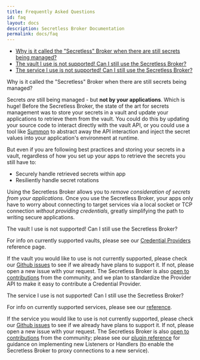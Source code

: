 ```yaml
---
title: Frequently Asked Questions
id: faq
layout: docs
description: Secretless Broker Documentation
permalink: docs/faq
---
```


<div class="container-fluid" id="faq-list">
  <ul>
    <li><a href="#faq-why-secretless">Why is it called the "Secretless" Broker when there are still secrets being managed?</a></li>
    <li><a href="#faq-vault-not-supported">The vault I use is not supported! Can I still use the Secretless Broker?</a></li>
    <li><a href="#faq-service-not-supported">The service I use is not supported! Can I still use the Secretless Broker?</a></li>
  </ul>
</div>

<div class="faq" id="faq-why-secretless">
  Why is it called the "Secretless" Broker when there are still secrets being managed?
</div>

<p>Secrets <em>are</em> still being managed - but <strong>not by your applications</strong>.
  Which is huge! Before the Secretless Broker, the state of the art for secrets management was to store
  your secrets in a vault and update your applications to retrieve them from the vault.
  You could do this by updating your source code to interact directly with the vault
  API, or you could use a tool like <a href="https://cyberark.github.io/summon">Summon</a>
  to abstract away the API interaction and inject the secret values into your application's
  environment at runtime.</p>

<p>But even if you are following best practices and storing your secrets in a vault,
  regardless of how you set up your apps to retrieve the secrets you still have to:</p>
  <ul>
    <li>Securely handle retrieved secrets within app</li>
    <li>Resiliently handle secret rotations</li>
  </ul>

<p>Using the Secretless Broker allows you to <em>remove consideration of secrets from
  your applications</em>. Once you use the Secretless Broker, your apps only have to worry about
  connecting to target services via a local socket or TCP connection <em>without providing
  credentials</em>, greatly simplifying the path to writing secure applications.</p>

<div class="faq" id="faq-vault-not-supported">
  The vault I use is not supported! Can I still use the Secretless Broker?
</div>

<p>For info on currently supported vaults, please see our
  <a href="/docs/reference/providers.html">Credential Providers</a> reference page.</p>

<p>If the vault you would like to use is not currently supported, please check our
  <a href="https://github.com/cyberark/secretless-broker/issues">Github issues</a> to see
  if we already have plans to support it. If not, please open a new issue with your
  request. The Secretless Broker is also <a href="/community.html">open to contributions</a>
  from the community, and we plan to standardize the Provider API to make it easy
  to contribute a Credential Provider.</p>

<div class="faq" id="faq-service-not-supported">
  The service I use is not supported! Can I still use the Secretless Broker?
</div>

<p>For info on currently supported services, please see our <a href="/docs/reference.html">reference</a>.</p>

<p>If the service you would like to use is not currently supported, please check our
  <a href="https://github.com/cyberark/secretless-broker/issues">Github issues</a> to see if
  we already have plans to support it. If not, please open a new issue with your request.
  The Secretless Broker is also <a href="/community.html">open to contributions</a> from the community;
  please see our <a href="/generated/pkg_secretless_plugin_v1.html">plugin reference</a>
  for guidance on implementing new Listeners or Handlers (to enable the Secretless Broker to proxy
  connections to a new service).</p>
